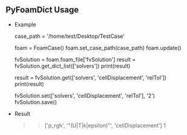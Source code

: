 ## PyFoamDict Usage

- Example
       
    case_path = '/home/test/Desktop/TestCase'

    foam = FoamCase()
    foam.set_case_path(case_path)
    foam.update()

    fvSolution = foam.foam_file['fvSolution']
    result = fvSolution.get_dict_list(['solvers'])
    print(result)

    result = fvSolution.get(['solvers', 'cellDisplacement', 'relTol'])
    print(result)

    fvSolution.set(['solvers', 'cellDisplacement', 'relTol'], '2')
    fvSolution.save()


- Result

    >> ['p_rgh', '"(U|T|k|epsilon)"', 'cellDisplacement']
    >> 1
